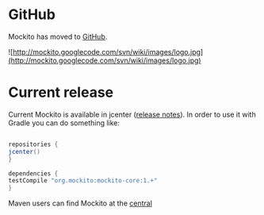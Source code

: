 # GitHub #

Mockito has moved to [GitHub](https://github.com/mockito/mockito).

![http://mockito.googlecode.com/svn/wiki/images/logo.jpg](http://mockito.googlecode.com/svn/wiki/images/logo.jpg)

# Current release #

Current Mockito is available in jcenter ([release notes](https://github.com/mockito/mockito/blob/master/doc/release-notes/official.md)). In order to use it with Gradle you can do something like:

```groovy

repositories {
jcenter()
}

dependencies {
testCompile "org.mockito:mockito-core:1.+"
}
```

Maven users can find Mockito at the [central](http://mvnrepository.com/artifact/org.mockito/mockito-core)
